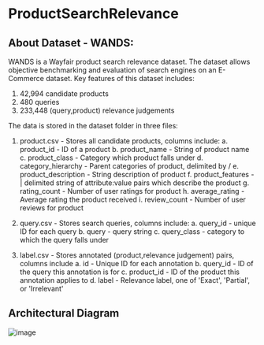 # ProductSearchRelevance

## About Dataset - WANDS: 
WANDS is a Wayfair product search relevance dataset.
The dataset allows objective benchmarking and evaluation of search engines on an E-Commerce dataset. Key features of this dataset includes:

1. 42,994 candidate products
2. 480 queries
3. 233,448 (query,product) relevance judgements

The data is stored in the dataset folder in three files:

1. product.csv - Stores all candidate products, columns include:
a. product_id - ID of a product
b. product_name - String of product name
c. product_class - Category which product falls under
d. category_hierarchy - Parent categories of product, delimited by /
e. product_description - String description of product
f. product_features - | delimited string of attribute:value pairs which describe the product
g. rating_count - Number of user ratings for product
h. average_rating - Average rating the product received
i. review_count - Number of user reviews for product

3. query.csv - Stores search queries, columns include:
a. query_id - unique ID for each query
b. query - query string
c. query_class - category to which the query falls under

4. label.csv - Stores annotated (product,relevance judgement) pairs, columns include
a. id - Unique ID for each annotation
b. query_id - ID of the query this annotation is for
c. product_id - ID of the product this annotation applies to
d. label - Relevance label, one of 'Exact', 'Partial', or 'Irrelevant'

## Architectural Diagram

![image](https://github.com/pranukrish/ProductSearchRelevance/assets/112594201/2bb9b004-ba47-4210-9459-7eba4dce279e)
